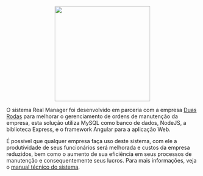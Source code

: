 <p align="center">
  <img width="250px" src="https://github.com/thiagohauck/Real-Manager/blob/master/RealManager/src/assets/images/logo.png">
</p>

O sistema Real Manager foi desenvolvido em parceria com a empresa [Duas Rodas](https://www.duasrodas.com) para melhorar o gerenciamento de ordens de manutenção da empresa, esta solução utiliza MySQL como banco de dados, NodeJS, a biblioteca Express, e o framework Angular para a aplicação Web.

É possível que qualquer empresa faça uso deste sistema, com ele a produtividade de seus funcionários será melhorada e custos da empresa reduzidos, bem como o aumento de sua eficiência em seus processos de manutenção e consequentemente seus lucros.
Para mais informações, veja o [manual técnico do sistema](https://github.com/thiagohauck/Real-Manager/blob/master/Documenta%C3%A7%C3%A3oRealManagerF.pdf).

